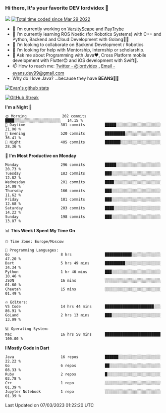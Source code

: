 ### Hi there, It's your favorite DEV lordvidex 👋
<img src="https://komarev.com/ghpvc/?username=lordvidex&label=Views&color=blue&style=plastic" /> <a href="https://wakatime.com/@0e56db35-d16b-410a-acc0-4085055304bf"><img src="https://wakatime.com/badge/user/0e56db35-d16b-410a-acc0-4085055304bf.svg" alt="Total time coded since Mar 29 2022" /></a>

- 🔭 I’m currently working on [VarsityScape](https://varsityscape.com) and [PayTrybe](https://www.paytrybe.com)
- 🌱 I’m currently learning ROS Noetic (for Robotics Systems) with C++ and Python, Backend and Cloud Development with Golang🧙🏼
- 👯 I’m looking to collaborate on Backend Development / Robotics
- 🤔 I’m looking for help with Mentorship, Internship or scholarship.
- 💬 Ask me about Programming with Java❤️, Cross Platform mobile development with Flutter😍 and iOS development with Swift🚀.
- 📫 How to reach me: [Twitter - @lordvidex](https://twitter.com/lordvidex) , [Email - evans.dev99@gmail.com](mailto:evans.dev99@gmail.com?body=Hello%20Evans,)
- Why do I love Java? ...because they have **BEANS**🤤😋

<div>
<!-- <a href="https://github.com/lordvidex">
  <img src="https://github-readme-stats.vercel.app/api/top-langs/?username=lordvidex&theme=light" />
</a>    -->
<!-- [![Top Langs](https://github-readme-stats.vercel.app/api/top-langs/?username=lordvidex)](https://github.com/lordvidex/)  -->
<a href="https://github.com/lordvidex">
 <img src="https://github-readme-stats.vercel.app/api?username=lordvidex&show_icons=true&theme=light&line_height=27" alt="Evan's github stats"/>
</a>
</div>

[![GitHub Streak](https://github-readme-streak-stats.herokuapp.com?user=lordvidex&theme=github-dark&hide_border=true)](https://git.io/streak-stats)

<!--
  <a href="https://github.com/iampawan/FlutterExampleApps">
    <img align="center" src="https://github-readme-stats.vercel.app/api/pin/?username=iampawan&repo=FlutterExampleApps&theme=light" />

  </a>
  <a href="https://github.com/iampawan/VelocityX">
   <img align="center" src="https://github-readme-stats.vercel.app/api/pin/?username=iampawan&repo=VelocityX&theme=light" />
  </a>
-->
<!--START_SECTION:waka-->
**I'm a Night 🦉** 

```text
🌞 Morning                202 commits         ████░░░░░░░░░░░░░░░░░░░░░   14.15 % 
🌆 Daytime                301 commits         █████░░░░░░░░░░░░░░░░░░░░   21.08 % 
🌃 Evening                520 commits         █████████░░░░░░░░░░░░░░░░   36.41 % 
🌙 Night                  405 commits         ███████░░░░░░░░░░░░░░░░░░   28.36 % 
```
📅 **I'm Most Productive on Monday** 

```text
Monday                   296 commits         █████░░░░░░░░░░░░░░░░░░░░   20.73 % 
Tuesday                  183 commits         ███░░░░░░░░░░░░░░░░░░░░░░   12.82 % 
Wednesday                201 commits         ████░░░░░░░░░░░░░░░░░░░░░   14.08 % 
Thursday                 166 commits         ███░░░░░░░░░░░░░░░░░░░░░░   11.62 % 
Friday                   181 commits         ███░░░░░░░░░░░░░░░░░░░░░░   12.68 % 
Saturday                 203 commits         ████░░░░░░░░░░░░░░░░░░░░░   14.22 % 
Sunday                   198 commits         ███░░░░░░░░░░░░░░░░░░░░░░   13.87 % 
```


📊 **This Week I Spent My Time On** 

```text
🕑︎ Time Zone: Europe/Moscow

💬 Programming Languages: 
Go                       8 hrs               ████████████░░░░░░░░░░░░░   47.20 % 
Dart                     5 hrs 49 mins       █████████░░░░░░░░░░░░░░░░   34.34 % 
Python                   1 hr 46 mins        ███░░░░░░░░░░░░░░░░░░░░░░   10.46 % 
JSON                     16 mins             ░░░░░░░░░░░░░░░░░░░░░░░░░   01.60 % 
Cheetah                  15 mins             ░░░░░░░░░░░░░░░░░░░░░░░░░   01.49 % 

🔥 Editors: 
VS Code                  14 hrs 44 mins      ██████████████████████░░░   86.91 % 
GoLand                   2 hrs 13 mins       ███░░░░░░░░░░░░░░░░░░░░░░   13.09 % 

💻 Operating System: 
Mac                      16 hrs 58 mins      █████████████████████████   100.00 % 
```

**I Mostly Code in Dart** 

```text
Java                     16 repos            ██████░░░░░░░░░░░░░░░░░░░   22.22 % 
Go                       6 repos             ██░░░░░░░░░░░░░░░░░░░░░░░   08.33 % 
Ruby                     2 repos             █░░░░░░░░░░░░░░░░░░░░░░░░   02.78 % 
C++                      1 repo              ░░░░░░░░░░░░░░░░░░░░░░░░░   01.39 % 
Jupyter Notebook         1 repo              ░░░░░░░░░░░░░░░░░░░░░░░░░   01.39 % 
```




 Last Updated on 07/03/2023 01:22:20 UTC
<!--END_SECTION:waka-->
